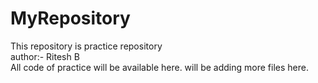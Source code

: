 # MyRepository
This repository is practice repository
<br>
author:- Ritesh B 
<br>
All code of practice will be available here. will be adding more files here.
